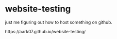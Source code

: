 # website-testing
<p>just me figuring out how to host something on github.</p>
https://aark07.github.io/website-testing/
